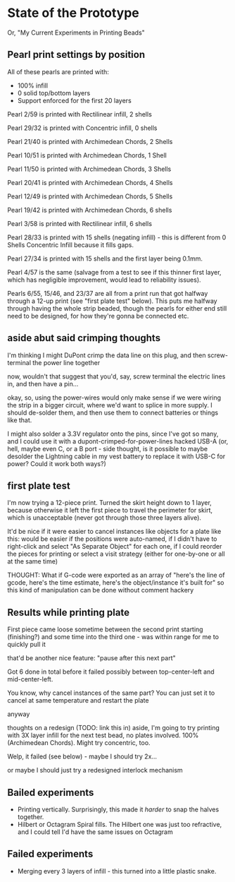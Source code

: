 # State of the Prototype

Or, "My Current Experiments in Printing Beads"

## Pearl print settings by position

All of these pearls are printed with:

- 100% infill
- 0 solid top/bottom layers
- Support enforced for the first 20 layers

Pearl 2/59 is printed with Rectilinear infill, 2 shells

Pearl 29/32 is printed with Concentric infill, 0 shells

Pearl 21/40 is printed with Archimedean Chords, 2 Shells

Pearl 10/51 is printed with Archimedean Chords, 1 Shell

Pearl 11/50 is printed with Archimedean Chords, 3 Shells

Pearl 20/41 is printed with Archimedean Chords, 4 Shells

Pearl 12/49 is printed with Archimedean Chords, 5 Shells

Pearl 19/42 is printed with Archimedean Chords, 6 shells

Pearl 3/58 is printed with Rectilinear infill, 6 shells

Pearl 28/33 is printed with 15 shells (negating infill) - this is different from 0 Shells Concentric Infill because it fills gaps.

Pearl 27/34 is printed with 15 shells and the first layer being 0.1mm.

Pearl 4/57 is the same (salvage from a test to see if this thinner first layer, which has negligible improvement, would lead to reliability issues).

Pearls 6/55, 15/46, and 23/37 are all from a print run that got halfway through a 12-up print (see "first plate test" below). This puts me halfway through having the whole strip beaded, though the pearls for either end still need to be designed, for how they're gonna be connected etc.

## aside abut said crimping thoughts

I'm thinking I might DuPont crimp the data line on this plug, and then screw-terminal the power line together

now, wouldn't that suggest that you'd, say, screw terminal the electric lines in, and then have a pin...

okay, so, using the power-wires would only make sense if we were wiring the strip in a bigger circuit, where we'd want to splice in more supply. I should de-solder them, and then use them to connect batteries or things like that.

I might also solder a 3.3V regulator onto the pins, since I've got so many, and I could use it with a dupont-crimped-for-power-lines hacked USB-A (or, hell, maybe even C, or a B port - side thought, is it possible to maybe desolder the Lightning cable in my vest battery to replace it with USB-C for power? Could it work both ways?)

## first plate test

I'm now trying a 12-piece print. Turned the skirt height down to 1 layer, because otherwise it left the first piece to travel the perimeter for skirt, which is unacceptable (never got through those three layers alive).

It'd be nice if it were easier to cancel instances like objects for a plate like this: would be easier if the positions were auto-named, if I didn't have to right-click and select "As Separate Object" for each one, if I could reorder the pieces for printing or select a visit strategy (either for one-by-one or all at the same time)

THOUGHT: What if G-code were exported as an array of "here's the line of gcode, here's the time estimate, here's the object/instance it's built for" so this kind of manipulation can be done without comment hackery

## Results while printing plate

First piece came loose sometime between the second print starting (finishing?) and some time into the third one - was within range for me to quickly pull it

that'd be another nice feature: "pause after this next part"

Got 6 done in total before it failed possibly between top-center-left and mid-center-left.

You know, why cancel instances of the same part? You can just set it to cancel at same temperature and restart the plate

anyway

thoughts on a redesign (TODO: link this in) aside, I'm going to try printing with 3X layer infill for the next test bead, no plates involved. 100% (Archimedean Chords). Might try concentric, too.

Welp, it failed (see below) - maybe I should try 2x...

or maybe I should just try a redesigned interlock mechanism

## Bailed experiments

- Printing vertically. Surprisingly, this made it *harder* to snap the halves together.
- Hilbert or Octagram Spiral fills. The Hilbert one was just too refractive, and I could tell I'd have the same issues on Octagram

## Failed experiments

- Merging every 3 layers of infill - this turned into a little plastic snake.
